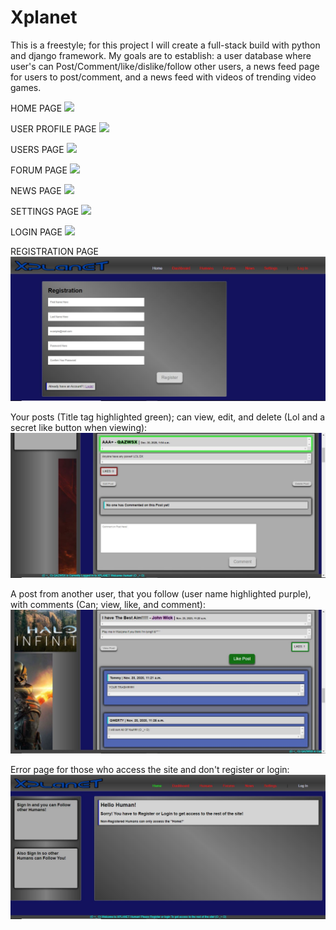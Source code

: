 # Xplanet
This is a freestyle; for this project I will create a full-stack build with python and django framework. My goals are to establish: a user database where user's can Post/Comment/like/dislike/follow other users, a news feed page for users to post/comment, and a news feed with videos of trending video games.

HOME PAGE
<img src="/img/gifs/Home.gif">

USER PROFILE PAGE
<img src="/img/gifs/Login.gif">

USERS PAGE
<img src="/img/gifs/Humans.gif">

FORUM PAGE
<img src="/img/gifs/Forum.gif">

NEWS PAGE
<img src="/img/gifs/News.gif">

SETTINGS PAGE
<img src="/img/Settings.gif">

LOGIN PAGE
<img src="/img/gifs/log.JPG">

REGISTRATION PAGE
<img src="/img/reg.JPG">

Your posts (Title tag highlighted green); can view, edit, and delete (Lol and a secret like button when viewing):
<img src="/img/urpost.JPG">

A post from another user, that you follow (user name highlighted purple), with comments (Can; view, like, and comment):
<img src="/img/fullpost.JPG">

Error page for those who access the site and don't register or login:
<img src="/img/error.JPG">
